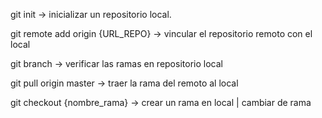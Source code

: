 git init → inicializar un repositorio local.

git remote add origin {URL_REPO} → vincular el repositorio remoto con el local

git branch → verificar las ramas en repositorio local

git pull origin master → traer la rama del remoto al local

git checkout {nombre_rama} → crear un rama en local | cambiar de rama

